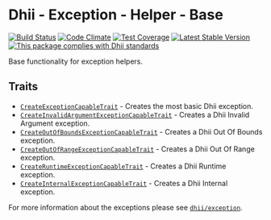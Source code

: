 # Dhii - Exception - Helper - Base

[![Build Status](https://travis-ci.org/Dhii/exception-helper-base.svg?branch=develop)](https://travis-ci.org/Dhii/exception-helper-base)
[![Code Climate](https://codeclimate.com/github/Dhii/exception-helper-base/badges/gpa.svg)](https://codeclimate.com/github/Dhii/exception-helper-base)
[![Test Coverage](https://codeclimate.com/github/Dhii/exception-helper-base/badges/coverage.svg)](https://codeclimate.com/github/Dhii/exception-helper-base/coverage)
[![Latest Stable Version](https://poser.pugx.org/dhii/exception-helper-base/version)](https://packagist.org/packages/dhii/exception-helper-base)
[![This package complies with Dhii standards](https://img.shields.io/badge/Dhii-Compliant-green.svg?style=flat-square)][Dhii]

Base functionality for exception helpers.

## Traits
- [`CreateExceptionCapableTrait`][CreateExceptionCapableTrait] - Creates the most basic Dhii exception.
- [`CreateInvalidArgumentExceptionCapableTrait`][CreateInvalidArgumentExceptionCapableTrait] - Creates a Dhii Invalid Argument exception.
- [`CreateOutOfBoundsExceptionCapableTrait`][CreateOutOfBoundsExceptionCapableTrait] - Creates a Dhii Out Of Bounds exception.
- [`CreateOutOfRangeExceptionCapableTrait`][CreateOutOfRangeExceptionCapableTrait] - Creates a Dhii Out Of Range exception.
- [`CreateRuntimeExceptionCapableTrait`][CreateRuntimeExceptionCapableTrait] - Creates a Dhii Runtime exception.
- [`CreateInternalExceptionCapableTrait`][CreateInternalExceptionCapableTrait] - Creates a Dhii Internal exception.

For more information about the exceptions please see [`dhii/exception`][dhii/exception].

[Dhii]: https://github.com/Dhii/dhii

[dhii/exception]:                                       https://packagist.org/packages/dhii/exception

[CreateExceptionCapableTrait]:                          src/CreateExceptionCapableTrait.php
[CreateInvalidArgumentExceptionCapableTrait]:           src/CreateInvalidArgumentExceptionCapableTrait.php
[CreateOutOfBoundsExceptionCapableTrait]:               src/CreateOutOfBoundsExceptionCapableTrait.php
[CreateOutOfRangeExceptionCapableTrait]:                src/CreateOutOfRangeExceptionCapableTrait.php
[CreateRuntimeExceptionCapableTrait]:                   src/CreateRuntimeExceptionCapableTrait.php
[CreateInternalExceptionCapableTrait]:                  src/CreateInternalExceptionCapableTrait.php
